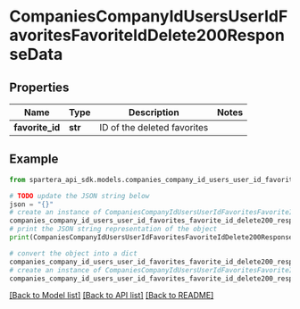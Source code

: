 # CompaniesCompanyIdUsersUserIdFavoritesFavoriteIdDelete200ResponseData


## Properties

Name | Type | Description | Notes
------------ | ------------- | ------------- | -------------
**favorite_id** | **str** | ID of the deleted favorites | 

## Example

```python
from spartera_api_sdk.models.companies_company_id_users_user_id_favorites_favorite_id_delete200_response_data import CompaniesCompanyIdUsersUserIdFavoritesFavoriteIdDelete200ResponseData

# TODO update the JSON string below
json = "{}"
# create an instance of CompaniesCompanyIdUsersUserIdFavoritesFavoriteIdDelete200ResponseData from a JSON string
companies_company_id_users_user_id_favorites_favorite_id_delete200_response_data_instance = CompaniesCompanyIdUsersUserIdFavoritesFavoriteIdDelete200ResponseData.from_json(json)
# print the JSON string representation of the object
print(CompaniesCompanyIdUsersUserIdFavoritesFavoriteIdDelete200ResponseData.to_json())

# convert the object into a dict
companies_company_id_users_user_id_favorites_favorite_id_delete200_response_data_dict = companies_company_id_users_user_id_favorites_favorite_id_delete200_response_data_instance.to_dict()
# create an instance of CompaniesCompanyIdUsersUserIdFavoritesFavoriteIdDelete200ResponseData from a dict
companies_company_id_users_user_id_favorites_favorite_id_delete200_response_data_from_dict = CompaniesCompanyIdUsersUserIdFavoritesFavoriteIdDelete200ResponseData.from_dict(companies_company_id_users_user_id_favorites_favorite_id_delete200_response_data_dict)
```
[[Back to Model list]](../README.md#documentation-for-models) [[Back to API list]](../README.md#documentation-for-api-endpoints) [[Back to README]](../README.md)


